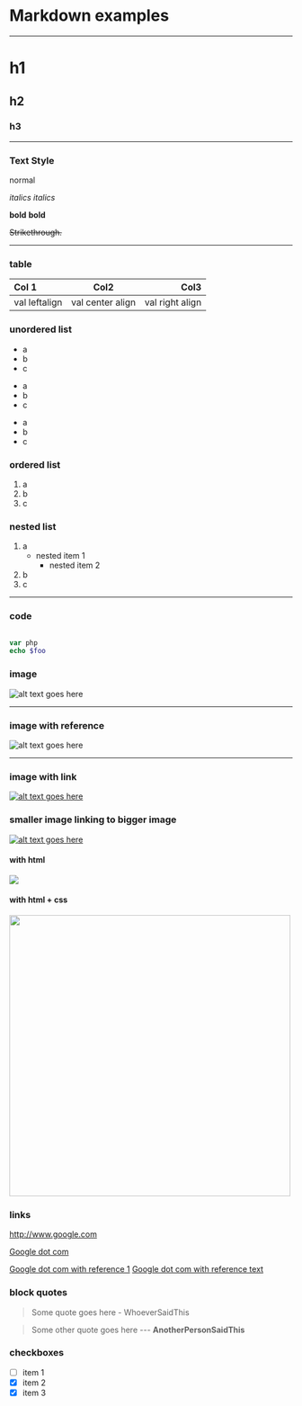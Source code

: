 # Markdown examples

-----

# h1

## h2

### h3

-----

### Text Style

normal

*italics*
_italics_

**bold**
__bold__

~~Strikethrough.~~

-----

### table

|Col 1   |Col2   |Col3   |
|:---|:---:|---:|
|val leftalign|val center align|val right align|

### unordered list
* a 
* b
* c

- a
- b
- c

+ a
+ b
+ c

### ordered list
1. a
1. b
1. c


### nested list
1. a
   * nested item 1
     * nested item 2
1. b
1. c
-----

### code

```php

var php
echo $foo

```

### image

![alt text goes here](http://unsplash.it/250/250?random "A NON OBLIGATORY TOOLTIP!")

-----

### image with reference

![alt text goes here][imgRef]

[imgRef]: http://unsplash.it/250/250?random

-----

### image with link

[![alt text goes here](http://unsplash.it/250/250?random)](http://google.com)

### smaller image linking to bigger image

[![alt text goes here](http://unsplash.it/250/250?random)](http://unsplash.it/500/500?random)

#### with html

[<img src="http://unsplash.it/250/250?random">](http://unsplash.it/500/500?random)

#### with html + css

[<img src="http://unsplash.it/250/250?random" class="testMarkdownImg">](http://unsplash.it/500/500?random)

<style>
  .testMarkdownImg {
    width : 500px;
    height: 500px;
  }
</style>

### links

<http://www.google.com>

[Google dot com](http://www.google.com "A NON OBLIGATORY TOOLTIP!")

[Google dot com with reference 1][1]
[Google dot com with reference text][some_ref_text]


[1]: http://www.google.com
[some_ref_text]: http://google.com


### block quotes

> Some quote goes here - WhoeverSaidThis


> Some other quote goes here 
>   --- **AnotherPersonSaidThis**
>   

### checkboxes

* [ ] item 1
* [x] item 2
* [x] item 3
